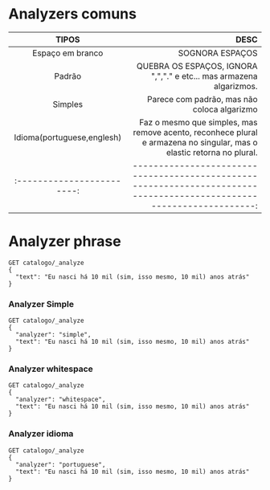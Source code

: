 # Analyzers comuns




| TIPOS                      | DESC                                                                                                                  |
| :------------------------: | --------------------------------------------------------------------------------------------------------------------: |
| Espaço em branco           | SOGNORA ESPAÇOS                                                                                                       |
| Padrão                     | QUEBRA OS ESPAÇOS, IGNORA ",","." e etc... mas armazena algarizmos.                                                   |
| Simples                    | Parece com padrão, mas não coloca algarizmo                                                                           |
| Idioma(portuguese,englesh) | Faz o mesmo que simples, mas remove acento, reconhece plural e armazena no singular, mas o elastic retorna no plural. |
| :------------------------: | --------------------------------------------------------------------------------------------------------------------: |

# Analyzer phrase

```kibana
GET catalogo/_analyze
{
  "text": "Eu nasci há 10 mil (sim, isso mesmo, 10 mil) anos atrás"
}
```

### Analyzer Simple

```kibana
GET catalogo/_analyze
{
  "analyzer": "simple", 
  "text": "Eu nasci há 10 mil (sim, isso mesmo, 10 mil) anos atrás"
}
```

### Analyzer whitespace

```kibana
GET catalogo/_analyze
{
  "analyzer": "whitespace", 
  "text": "Eu nasci há 10 mil (sim, isso mesmo, 10 mil) anos atrás"
}
```

### Analyzer idioma

```kibana
GET catalogo/_analyze
{
  "analyzer": "portuguese", 
  "text": "Eu nasci há 10 mil (sim, isso mesmo, 10 mil) anos atrás"
}
```